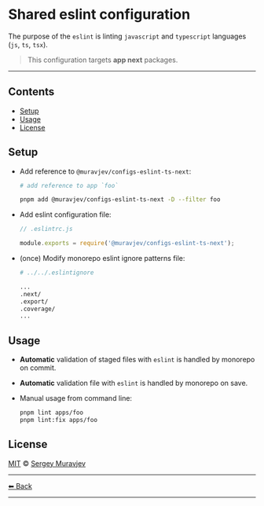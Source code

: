 # Shared eslint configuration

The purpose of the `eslint` is linting `javascript` and `typescript` languages (`js`, `ts`, `tsx`).

> This configuration targets **app next** packages.

---

## Contents

- [Setup](#setup)
- [Usage](#usage)
- [License](#license)

## Setup

- Add reference to `@muravjev/configs-eslint-ts-next`:

  ```sh
  # add reference to app `foo`

  pnpm add @muravjev/configs-eslint-ts-next -D --filter foo
  ```

- Add eslint configuration file:

  ```js
  // .eslintrc.js

  module.exports = require('@muravjev/configs-eslint-ts-next');
  ```

- (once) Modify monorepo eslint ignore patterns file:

  ```bash
  # ../../.eslintignore

  ...
  .next/
  .export/
  .coverage/
  ...
  ```

## Usage

- **Automatic** validation of staged files with `eslint` is handled by monorepo on commit.
- **Automatic** validation file with `eslint` is handled by monorepo on save.
- Manual usage from command line:

  ```sh
  pnpm lint apps/foo
  pnpm lint:fix apps/foo
  ```

## License

[MIT](LICENSE) © [Sergey Muravjev](https://github.com/muravjev)

---

[⬅ Back](../../README.md)

---
